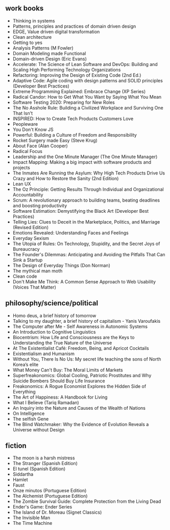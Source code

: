 ## work books
- Thinking in systems
- Patterns, principles and practices of domain driven design
- EDGE, Value driven digital transformation
- Clean architecture
- Getting to yes
- Analysis Patterns (M Fowler)
- Domain Modeling made Functional
- Domain-driven Design  (Eric Evans)
- Accelerate: The Science of Lean Software and DevOps: Building and Scaling High Performing Technology Organizations
- Refactoring: Improving the Design of Existing Code (2nd Ed.)
- Adaptive Code: Agile coding with design patterns and SOLID principles (Developer Best Practices)
- Extreme Programming Explained: Embrace Change (XP Series)
- Radical Candor: How to Get What You Want by Saying What You Mean
- Software Testing 2020: Preparing for New Roles
- The No Asshole Rule: Building a Civilized Workplace and Surviving One That Isn't
- INSPIRED: How to Create Tech Products Customers Love
- Peopleware
- You Don't Know JS
- Powerful: Building a Culture of Freedom and Responsibility
- Rocket Surgery made Easy (Steve Krug)
- About Face (Alan Cooper)
- Radical Focus
- Leadership and the One Minute Manager (The One Minute Manager)
- Impact Mapping: Making a big impact with software products and projects
- The Inmates Are Running the Asylum: Why High Tech Products Drive Us Crazy and How to Restore the Sanity (2nd Edition)
- Lean UX
- The Oz Principle: Getting Results Through Individual and Organizational Accountability
- Scrum: A revolutionary approach to building teams, beating deadlines and boosting productivity
- Software Estimation: Demystifying the Black Art (Developer Best Practices)
- Telling Lies: Clues to Deceit in the Marketplace, Politics, and Marriage (Revised Edition)
- Emotions Revealed: Understanding Faces and Feelings
- Everyday Sexism
- The Utopia of Rules: On Technology, Stupidity, and the Secret Joys of Bureaucracy
- The Founder's Dilemmas: Anticipating and Avoiding the Pitfalls That Can Sink a Startup
- The Design of Everyday Things (Don Norman)
- The mythical man moth
- Clean code
- Don't Make Me Think: A Common Sense Approach to Web Usability (Voices That Matter)

## philosophy/science/political
- Homo deus, a brief history of tomorrow
- Talking to my daughter, a brief history of capitalism - Yanis Varoufakis
- The Computer after Me - Self Awareness in Autonomic Systems
- An Introduction to Cognitive Linguistics
- Biocentrism: How Life and Consciousness are the Keys to Understanding the True Nature of the Universe
- At The Existentialist Café: Freedom, Being, and Apricot Cocktails
- Existentialism and Humanism
- Without You, There Is No Us: My secret life teaching the sons of North Korea’s elite
- What Money Can't Buy: The Moral Limits of Markets
- Superfreakonomics: Global Cooling, Patriotic Prostitutes and Why Suicide Bombers Should Buy Life Insurance
- Freakonomics: A Rogue Economist Explores the Hidden Side of Everything
- The Art of Happiness: A Handbook for Living
- What I Believe (Tariq Ramadan)
- An Inquiry into the Nature and Causes of the Wealth of Nations
- On Intelligence
- The selfish Gene
- The Blind Watchmaker: Why the Evidence of Evolution Reveals a Universe without Design

## fiction
- The moon is a harsh mistress
- The Stranger (Spanish Edition)
- El tunel (Spanish Edition)
- Siddartha
- Hamlet
- Faust
- Onze minutos (Portuguese Edition)
- The Alchemist (Portuguese Edition)
- The Zombie Survival Guide: Complete Protection from the Living Dead
- Ender's Game: Ender Series
- The Island of Dr. Moreau (Signet Classics)
- The Invisible Man
- The Time Machine
